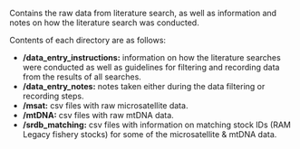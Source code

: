 Contains the raw data from literature search, as well as information and notes on how the literature search was conducted.

Contents of each directory are as follows:
* **/data_entry_instructions:** information on how the literature searches were conducted as well as guidelines for filtering and recording data from the results of all searches.
* **/data_entry_notes:** notes taken either during the data filtering or recording steps.
* **/msat:** csv files with raw microsatellite data.
* **/mtDNA:** csv files with raw mtDNA data.
* **/srdb_matching:** csv files with information on matching stock IDs (RAM Legacy fishery stocks) for some of the microsatellite & mtDNA data.
